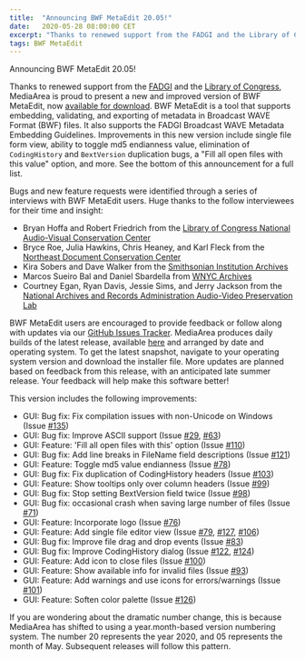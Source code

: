 ```yaml
---
title:  "Announcing BWF MetaEdit 20.05!"
date:   2020-05-28 08:00:00 CET
excerpt: "Thanks to renewed support from the FADGI and the Library of Congress, MediaArea is proud to present a new and improved version of BWF MetaEdit"
tags: BWF MetaEdit
---
```


Announcing BWF MetaEdit 20.05!

Thanks to renewed support from the [FADGI](http://www.digitizationguidelines.gov/) and the [Library of Congress](https://www.loc.gov/), MediaArea is proud to present a new and improved version of BWF MetaEdit, now [available for download](https://mediaarea.net/BWFMetaEdit). BWF MetaEdit is a tool that supports embedding, validating, and exporting of metadata in Broadcast WAVE Format (BWF) files. It also supports the FADGI Broadcast WAVE Metadata Embedding Guidelines. Improvements in this new version include single file form view, ability to toggle md5 endianness value, elimination of `CodingHistory` and `BextVersion` duplication bugs, a "Fill all open files with this value" option, and more. See the bottom of this announcement for a full list.

Bugs and new feature requests were identified through a series of interviews with BWF MetaEdit users. Huge thanks to the follow interviewees for their time and insight:

*   Bryan Hoffa and Robert Friedrich from the [Library of Congress National Audio-Visual Conservation Center](https://www.loc.gov/programs/audio-visual-conservation/about-this-program/)
*   Bryce Roe, Julia Hawkins, Chris Heaney, and Karl Fleck from the [Northeast Document Conservation Center](https://www.nedcc.org/)
*   Kira Sobers and Dave Walker from the [Smithsonian Institution Archives](https://siarchives.si.edu/)
*   Marcos Sueiro Bal and Daniel Sbardella from [WNYC Archives](https://www.wnyc.org/)
*   Courtney Egan, Ryan Davis, Jessie Sims, and Jerry Jackson from the [National Archives and Records Administration Audio-Video Preservation Lab](https://www.archives.gov/preservation)

BWF MetaEdit users are encouraged to provide feedback or follow along with updates via our [GitHub Issues Tracker](https://github.com/MediaArea/BWFMetaEdit/issues). MediaArea produces daily builds of the latest release, available [here](https://mediaarea.net/download/snapshots/binary/bwfmetaedit-gui/) and arranged by date and operating system. To get the latest snapshot, navigate to your operating system version and download the installer file. More updates are planned based on feedback from this release, with an anticipated late summer release. Your feedback will help make this software better!

This version includes the following improvements:

*   GUI: Bug fix: Fix compilation issues with non-Unicode on Windows (Issue [#135](https://github.com/MediaArea/BWFMetaEdit/issues/135))
*   GUI: Bug fix: Improve ASCII support (Issue [#29](https://github.com/MediaArea/BWFMetaEdit/issues/29), [#63](https://github.com/MediaArea/BWFMetaEdit/issues/63))
*   GUI: Feature: 'Fill all open files with this' option (Issue [#110](https://github.com/MediaArea/BWFMetaEdit/issues/110))
*   GUI: Bug fix: Add line breaks in FileName field descriptions (Issue [#121](https://github.com/MediaArea/BWFMetaEdit/issues/121))
*   GUI: Feature: Toggle md5 value endianness (Issue [#78](https://github.com/MediaArea/BWFMetaEdit/issues/78))
*   GUI: Bug fix: Fix duplication of CodingHistory headers (Issue [#103](https://github.com/MediaArea/BWFMetaEdit/issues/103))
*   GUI: Feature: Show tooltips only over column headers (Issue [#99](https://github.com/MediaArea/BWFMetaEdit/issues/99))
*   GUI: Bug fix: Stop setting BextVersion field twice (Issue [#98](https://github.com/MediaArea/BWFMetaEdit/issues/98))
*   GUI: Bug fix: occasional crash when saving large number of files (Issue [#71](https://github.com/MediaArea/BWFMetaEdit/issues/71))
*   GUI: Feature: Incorporate logo (Issue [#76](https://github.com/MediaArea/BWFMetaEdit/issues/76))
*   GUI: Feature: Add single file editor view (Issue [#79](https://github.com/MediaArea/BWFMetaEdit/issues/79), [#127](https://github.com/MediaArea/BWFMetaEdit/issues/127), [#106](https://github.com/MediaArea/BWFMetaEdit/issues/106))
*   GUI: Bug fix: Improve file drag and drop events (Issue [#83](https://github.com/MediaArea/BWFMetaEdit/issues/83))
*   GUI: Bug fix: Improve CodingHistory dialog (Issue [#122](https://github.com/MediaArea/BWFMetaEdit/issues/122), [#124](https://github.com/MediaArea/BWFMetaEdit/issues/124))
*   GUI: Feature: Add icon to close files (Issue [#100](https://github.com/MediaArea/BWFMetaEdit/issues/100))
*   GUI: Feature: Show available info for invalid files (Issue [#93](https://github.com/MediaArea/BWFMetaEdit/issues/77))
*   GUI: Feature: Add warnings and use icons for errors/warnings (Issue [#101](https://github.com/MediaArea/BWFMetaEdit/issues/101))
*   GUI: Feature: Soften color palette (Issue [#126](https://github.com/MediaArea/BWFMetaEdit/issues/126))

If you are wondering about the dramatic number change, this is because MediaArea has shifted to using a year.month-based version numbering system. The number 20 represents the year 2020, and 05 represents the month of May. Subsequent releases will follow this pattern.
